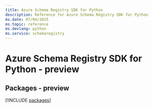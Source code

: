 ```yaml
---
title: Azure Schema Registry SDK for Python
description: Reference for Azure Schema Registry SDK for Python
ms.date: 07/04/2025
ms.topic: reference
ms.devlang: python
ms.service: schemaregistry
---
```

# Azure Schema Registry SDK for Python - preview
## Packages - preview
[!INCLUDE [packages](schema-registry-index.md)]